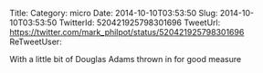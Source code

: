 Title: 
Category: micro
Date: 2014-10-10T03:53:50
Slug: 2014-10-10T03:53:50
TwitterId: 520421925798301696
TweetUrl: https://twitter.com/mark_philpot/status/520421925798301696
ReTweetUser: 

With a little bit of Douglas Adams thrown in for good measure